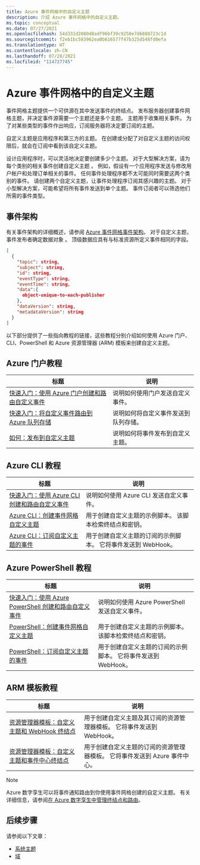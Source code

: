 ```yaml
---
title: Azure 事件网格中的自定义主题
description: 介绍 Azure 事件网格中的自定义主题。
ms.topic: conceptual
ms.date: 07/27/2021
ms.openlocfilehash: 54d331d2080d8adf96bf39c9250e7d6888723c1d
ms.sourcegitcommit: f2eb1bc583962ea0b616577f47b325d548fd0efa
ms.translationtype: HT
ms.contentlocale: zh-CN
ms.lasthandoff: 07/28/2021
ms.locfileid: "114727745"
---
```

# <a name="custom-topics-in-azure-event-grid"></a>Azure 事件网格中的自定义主题
事件网格主题提供一个可供源在其中发送事件的终结点。 发布服务器创建事件网格主题，并决定事件源需要一个主题还是多个主题。 主题用于收集相关事件。 为了对某些类型的事件作出响应，订阅服务器将决定要订阅的主题。

 自定义主题是应用程序和第三方的主题。 在创建或分配了对自定义主题的访问权限后，就会在订阅中看到该自定义主题。 

设计应用程序时，可以灵活地决定要创建多少个主题。 对于大型解决方案，请为每个类别的相关事件创建自定义主题   。 例如，假设有一个应用程序发送与修改用户帐户和处理订单相关的事件。 任何事件处理程序都不太可能同时需要这两个类别的事件。 请创建两个自定义主题，让事件处理程序订阅其感兴趣的主题。 对于小型解决方案，可能希望将所有事件发送到单个主题。 事件订阅者可以筛选他们所需的事件类型。

## <a name="event-schema"></a>事件架构
有关事件架构的详细概述，请参阅 [Azure 事件网格事件架构](event-schema.md)。 对于自定义主题，事件发布者确定数据对象  。 顶级数据应具有与标准资源所定义事件相同的字段。

```json
[
  {
    "topic": string,
    "subject": string,
    "id": string,
    "eventType": string,
    "eventTime": string,
    "data":{
      object-unique-to-each-publisher
    },
    "dataVersion": string,
    "metadataVersion": string
  }
]
```

以下部分提供了一些指向教程的链接，这些教程分别介绍如何使用 Azure 门户、CLI、PowerShell 和 Azure 资源管理器 (ARM) 模板来创建自定义主题。 


## <a name="azure-portal-tutorials"></a>Azure 门户教程
|标题  |说明  |
|---------|---------|
| [快速入门：使用 Azure 门户创建和路由自定义事件](custom-event-quickstart-portal.md) | 说明如何使用门户发送自定义事件。 |
| [快速入门：将自定义事件路由到 Azure 队列存储](custom-event-to-queue-storage.md) | 说明如何将自定义事件发送到队列存储。 |
| [如何：发布到自定义主题](post-to-custom-topic.md) | 说明如何将事件发布到自定义主题。 |


## <a name="azure-cli-tutorials"></a>Azure CLI 教程
|标题  |说明  |
|---------|---------|
| [快速入门：使用 Azure CLI 创建和路由自定义事件](custom-event-quickstart.md) | 说明如何使用 Azure CLI 发送自定义事件。 |
| [Azure CLI：创建事件网格自定义主题](./scripts/event-grid-cli-create-custom-topic.md)|用于创建自定义主题的示例脚本。 该脚本检索终结点和密钥。|
| [Azure CLI：订阅自定义主题的事件](./scripts/event-grid-cli-subscribe-custom-topic.md)|用于创建自定义主题的订阅的示例脚本。 它将事件发送到 WebHook。|

## <a name="azure-powershell-tutorials"></a>Azure PowerShell 教程
|标题  |说明  |
|---------|---------|
| [快速入门：使用 Azure PowerShell 创建和路由自定义事件](custom-event-quickstart-powershell.md) | 说明如何使用 Azure PowerShell 发送自定义事件。 |
| [PowerShell：创建事件网格自定义主题](./scripts/event-grid-powershell-create-custom-topic.md)|用于创建自定义主题的示例脚本。 该脚本检索终结点和密钥。|
| [PowerShell：订阅自定义主题的事件](./scripts/event-grid-powershell-subscribe-custom-topic.md)|用于创建自定义主题的订阅的示例脚本。 它将事件发送到 WebHook。|

## <a name="arm-template-tutorials"></a>ARM 模板教程
|标题  |说明  |
|---------|---------|
| [资源管理器模板：自定义主题和 WebHook 终结点](https://github.com/Azure/azure-quickstart-templates/tree/master/quickstarts/microsoft.eventgrid/event-grid) | 用于创建自定义主题及其订阅的资源管理器模板。 它将事件发送到 WebHook。 |
| [资源管理器模板：自定义主题和事件中心终结点](https://github.com/Azure/azure-quickstart-templates/tree/master/quickstarts/microsoft.eventgrid/event-grid-event-hubs-handler)| 用于创建自定义主题的订阅的资源管理器模板。 它将事件发送到 Azure 事件中心。 |

> [!NOTE]
> Azure 数字孪生可以将事件通知路由到你使用事件网格创建的自定义主题。 有关详细信息，请参阅[在 Azure 数字孪生中管理终结点和路由](../digital-twins/how-to-manage-routes.md)。

## <a name="next-steps"></a>后续步骤
请参阅以下文章： 

- [系统主题](system-topics.md)
- [域](event-domains.md)